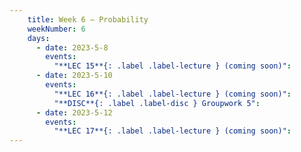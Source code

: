 ```yaml
---
    title: Week 6 – Probability
    weekNumber: 6
    days:
      - date: 2023-5-8
        events:
          "**LEC 15**{: .label .label-lecture } (coming soon)":
      - date: 2023-5-10
        events:
          "**LEC 16**{: .label .label-lecture } (coming soon)":
          "**DISC**{: .label .label-disc } Groupwork 5":
      - date: 2023-5-12
        events:
          "**LEC 17**{: .label .label-lecture } (coming soon)":
---
```

